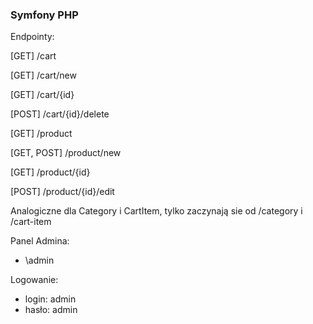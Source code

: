 ### Symfony PHP

Endpointy:

[GET] /cart

[GET] /cart/new

[GET] /cart/{id}

[POST] /cart/{id}/delete




[GET] /product

[GET, POST] /product/new

[GET] /product/{id}

[POST] /product/{id}/edit

Analogiczne dla Category i CartItem, tylko zaczynają sie od /category i /cart-item

Panel Admina:
- \admin

Logowanie:
- login: admin
- hasło: admin